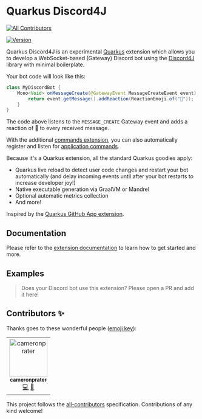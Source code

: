 # Quarkus Discord4J
<!-- ALL-CONTRIBUTORS-BADGE:START - Do not remove or modify this section -->
[![All Contributors](https://img.shields.io/badge/all_contributors-1-orange.svg?style=flat-square)](#contributors-)
<!-- ALL-CONTRIBUTORS-BADGE:END -->

[![Version](https://img.shields.io/maven-central/v/io.quarkiverse.discord4j/quarkus-discord4j?logo=apache-maven&style=for-the-badge)](https://central.sonatype.com/artifact/io.quarkiverse.discord4j/quarkus-discord4j)

Quarkus Discord4J is an experimental [Quarkus](https://quarkus.io) extension which allows you to develop a WebSocket-based (Gateway) Discord bot using the [Discord4J](https://github.com/Discord4J/Discord4J) library with minimal boilerplate.

Your bot code will look like this:
```java
class MyDiscordBot {
    Mono<Void> onMessageCreate(@GatewayEvent MessageCreateEvent event) {
        return event.getMessage().addReaction(ReactionEmoji.of("🤖"));
    }
}
```

The code above listens to the `MESSAGE_CREATE` Gateway event and adds a reaction of 🤖 to every received message.

With the additional [commands extension](https://quarkiverse.github.io/quarkiverse-docs/quarkus-discord4j/dev/commands.html), you can also automatically register and listen for [application commands](https://discord.com/developers/docs/interactions/application-commands).

Because it's a Quarkus extension, all the standard Quarkus goodies apply:
* Quarkus live reload to detect user code changes and restart your bot automatically (and delay incoming events until after your bot restarts to increase developer joy!)
* Native executable generation via GraalVM or Mandrel
* Optional automatic metrics collection
* And more!

Inspired by the [Quarkus GitHub App extension](https://github.com/quarkiverse/quarkus-github-app).

## Documentation
Please refer to the [extension documentation](https://quarkiverse.github.io/quarkiverse-docs/quarkus-discord4j/dev/index.html) to learn how to get started and more.

## Examples
> Does your Discord bot use this extension? Please open a PR and add it here!
## Contributors ✨

Thanks goes to these wonderful people ([emoji key](https://allcontributors.org/docs/en/emoji-key)):

<!-- ALL-CONTRIBUTORS-LIST:START - Do not remove or modify this section -->
<!-- prettier-ignore-start -->
<!-- markdownlint-disable -->
<table>
  <tbody>
    <tr>
      <td align="center"><a href="https://github.com/cameronprater"><img src="https://avatars.githubusercontent.com/u/40479627?v=4?s=100" width="100px;" alt="cameronprater"/><br /><sub><b>cameronprater</b></sub></a><br /><a href="https://github.com/quarkiverse/quarkus-discord4j/commits?author=cameronprater" title="Code">💻</a> <a href="#maintenance-cameronprater" title="Maintenance">🚧</a></td>
    </tr>
  </tbody>
</table>

<!-- markdownlint-restore -->
<!-- prettier-ignore-end -->

<!-- ALL-CONTRIBUTORS-LIST:END -->

This project follows the [all-contributors](https://github.com/all-contributors/all-contributors) specification. Contributions of any kind welcome!
